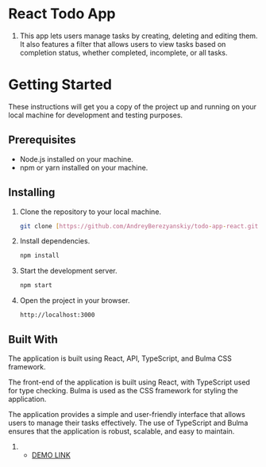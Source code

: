 # React Todo App

1. This app lets users manage tasks by creating, deleting and editing them. It also features a filter that allows users to view tasks based on completion status, whether completed, incomplete, or all tasks.


# Getting Started

These instructions will get you a copy of the project up and running on your local machine for development and testing purposes.

## Prerequisites

- Node.js installed on your machine.
- npm or yarn installed on your machine.

## Installing

1. Clone the repository to your local machine.

    ```bash
    git clone [https://github.com/AndreyBerezyanskiy/todo-app-react.git]
    ```

2. Install dependencies.

    ```bash
    npm install
    ```

3. Start the development server.

    ```bash
    npm start
    ```

4. Open the project in your browser.

    ```
    http://localhost:3000
    ```

## Built With

The application is built using React, API, TypeScript, and Bulma CSS framework.

The front-end of the application is built using React, with TypeScript used for type checking. Bulma is used as the CSS framework for styling the application.

The application provides a simple and user-friendly interface that allows users to manage their tasks effectively. The use of TypeScript and Bulma ensures that the application is robust, scalable, and easy to maintain.

  1.  - [DEMO LINK](https://andreyberezyanskiy.github.io/todo-app-react/)
